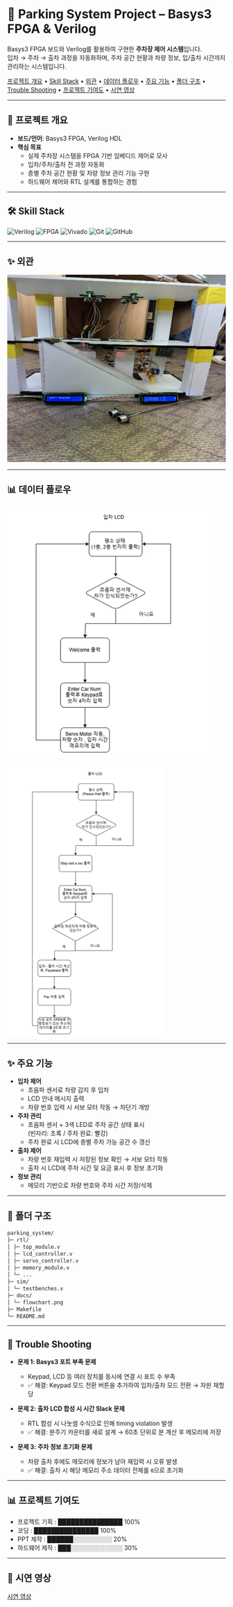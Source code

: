 # 🚗 Parking System Project – Basys3 FPGA & Verilog

Basys3 FPGA 보드와 Verilog를 활용하여 구현한 **주차장 제어 시스템**입니다.  
입차 → 주차 → 출차 과정을 자동화하며, 주차 공간 현황과 차량 정보, 입/출차 시간까지 관리하는 시스템입니다.

<p align="left"> 
  <a href="#-프로젝트-개요">프로젝트 개요</a> • 
  <a href="#-skill-stack">Skill Stack</a> • 
  <a href="#-외관">외관</a> •
  <a href="#-데이터-플로우">데이터 플로우</a> •
  <a href="#-주요-기능">주요 기능</a> • 
  <a href="#-폴더-구조">폴더 구조</a> • 
  <a href="#-trouble-shooting">Trouble Shooting</a> • 
  <a href="#-프로젝트-기여도">프로젝트 기여도</a> •
  <a href="#-시연-영상">시연 영상</a>
</p>

---

## 📌 프로젝트 개요
- **보드/언어**: Basys3 FPGA, Verilog HDL
- **핵심 목표**
  - 실제 주차장 시스템을 FPGA 기반 임베디드 제어로 모사
  - 입차/주차/출차 전 과정 자동화
  - 층별 주차 공간 현황 및 차량 정보 관리 기능 구현
  - 하드웨어 제어와 RTL 설계를 통합하는 경험
 
---

## 🛠 Skill Stack

![Verilog](https://img.shields.io/badge/Verilog-EDA135?style=flat&logoColor=white)
![FPGA](https://img.shields.io/badge/FPGA-Basys3-blue?style=flat&logo=xilinx&logoColor=white)
![Vivado](https://img.shields.io/badge/Vivado-009639?style=flat&logo=xilinx&logoColor=white)
![Git](https://img.shields.io/badge/Git-F05032?style=flat&logo=git&logoColor=white)
![GitHub](https://img.shields.io/badge/GitHub-181717?style=flat&logo=github&logoColor=white)

---

## ✨ 외관

![데이터 플로우도](docs/model.png)

---

## 📊 데이터 플로우

![데이터 플로우도](docs/dataflow1.png)


![데이터 플로우도](docs/dataflow2.png)

---

## ✨ 주요 기능
- **입차 제어**  
  - 초음파 센서로 차량 감지 후 입차  
  - LCD 안내 메시지 출력  
  - 차량 번호 입력 시 서보 모터 작동 → 차단기 개방
- **주차 관리**  
  - 초음파 센서 + 3색 LED로 주차 공간 상태 표시  
    (빈자리: 초록 / 주차 완료: 빨강)  
  - 주차 완료 시 LCD에 층별 주차 가능 공간 수 갱신
- **출차 제어**  
  - 차량 번호 재입력 시 저장된 정보 확인 → 서보 모터 작동  
  - 출차 시 LCD에 주차 시간 및 요금 표시 후 정보 초기화
- **정보 관리**  
  - 메모리 기반으로 차량 번호와 주차 시간 저장/삭제

---

## 📂 폴더 구조
```
parking_system/
├─ rtl/
│ ├─ top_module.v
│ ├─ lcd_controller.v
│ ├─ servo_controller.v
│ ├─ memory_module.v
│ └─ ...
├─ sim/
│ └─ testbenches.v
├─ docs/
│ └─ flowchart.png
├─ Makefile
└─ README.md
```

---


## 🔧 Trouble Shooting

- **문제 1: Basys3 포트 부족 문제**  
  - Keypad, LCD 등 여러 장치를 동시에 연결 시 포트 수 부족  
  - ✅ 해결: Keypad 모드 전환 버튼을 추가하여 입차/출차 모드 전환 → 자원 재할당

- **문제 2: 출차 LCD 합성 시 시간 Slack 문제**  
  - RTL 합성 시 나눗셈 수식으로 인해 timing violation 발생  
  - ✅ 해결: 분주기 카운터를 새로 설계 → 60초 단위로 분 계산 후 메모리에 저장

- **문제 3: 주차 정보 초기화 문제**  
  - 차량 출차 후에도 메모리에 정보가 남아 재입력 시 오류 발생  
  - ✅ 해결: 출차 시 해당 메모리 주소 데이터 전체를 `0`으로 초기화

---

## 📊 프로젝트 기여도
- 프로젝트 기획  : ███████████████ 100%  
- 코딩         : ███████████████ 100%  
- PPT 제작     : ██████░░░░░░░░░ 20%  
- 하드웨어 제작  : ███░░░░░░░░░░░░ 30%  

---

## 🎥 시연 영상
 
[시연 영상](https://m.youtube.com/shorts/ubf_rlrxye4)

